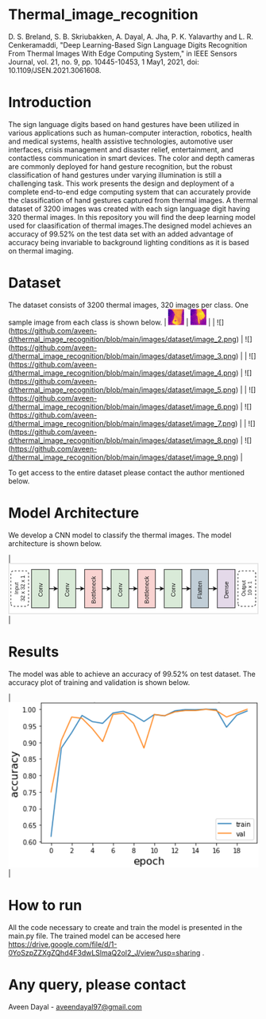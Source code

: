 # Thermal_image_recognition
D. S. Breland, S. B. Skriubakken, A. Dayal, A. Jha, P. K. Yalavarthy and L. R. Cenkeramaddi, "Deep Learning-Based Sign Language Digits Recognition From Thermal Images With Edge Computing System," in IEEE Sensors Journal, vol. 21, no. 9, pp. 10445-10453, 1 May1, 2021, doi: 10.1109/JSEN.2021.3061608.

# Introduction
The sign language digits based on hand gestures have been utilized in various applications such as human-computer interaction, robotics, health and medical systems, health assistive technologies, automotive user interfaces, crisis management and disaster relief, entertainment, and contactless communication in smart devices. The color and depth cameras are commonly deployed for hand gesture recognition, but the robust classification of hand gestures under varying illumination is still a challenging task. This work presents the design and deployment of a complete end-to-end edge computing system that can accurately provide the classification of hand gestures captured from thermal images. A thermal dataset of 3200 images was created with each sign language digit having 320 thermal images. In this repository you will find the deep learning model used for claasification of thermal images.The designed model achieves an accuracy of 99.52% on the test data set with an added advantage of accuracy being invariable to background lighting conditions as it is based on thermal imaging.

# Dataset
The dataset consists of 3200 thermal images, 320 images per class. One sample image from each class is shown below. 
| ![alt-text](https://github.com/aveen-d/thermal_image_recognition/blob/main/images/dataset/image_0.png) | ![alt-text](https://github.com/aveen-d/thermal_image_recognition/blob/main/images/dataset/image_1.png) |
| ![] (https://github.com/aveen-d/thermal_image_recognition/blob/main/images/dataset/image_2.png) | ![] (https://github.com/aveen-d/thermal_image_recognition/blob/main/images/dataset/image_3.png) |
| ![] (https://github.com/aveen-d/thermal_image_recognition/blob/main/images/dataset/image_4.png) | ![] (https://github.com/aveen-d/thermal_image_recognition/blob/main/images/dataset/image_5.png) |
| ![] (https://github.com/aveen-d/thermal_image_recognition/blob/main/images/dataset/image_6.png) | ![] (https://github.com/aveen-d/thermal_image_recognition/blob/main/images/dataset/image_7.png) |
| ![] (https://github.com/aveen-d/thermal_image_recognition/blob/main/images/dataset/image_8.png) | ![] (https://github.com/aveen-d/thermal_image_recognition/blob/main/images/dataset/image_9.png) |

To get access to the entire dataset please contact the author mentioned below.

# Model Architecture
We develop a CNN model to classify the thermal images. The model architecture is shown below.

| ![alt-text](https://github.com/aveen-d/thermal_image_recognition/blob/main/images/model/model_arch.png) |
# Results
The model was able to achieve an accuracy of 99.52% on test dataset. The accuracy plot of training and validation is shown below.

| ![](https://github.com/aveen-d/thermal_image_recognition/blob/main/images/accuracy/acc_plot.png) |

# How to run
All the code necessary to create and train the model is presented in the main.py file. The trained model can be accesed here https://drive.google.com/file/d/1-0YoSzpZZXgZQhd4F3dwLSlmaQ2ol2_J/view?usp=sharing . 

# Any query, please contact
Aveen Dayal - aveendayal97@gmail.com

